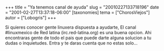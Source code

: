 +++
title = "Ya tenemos canal de ayuda"
slug = "20010227133718196"
date = "2001-02-27T13:37:18-06:00"
[taxonomies]
tema = ["ChorosViejos"]
autor = ["Lobogris"]
+++

Si quieres conocer gente linuxera dispuesta a ayudarte, El canal \#linuxmexico
de Red latina (irc.red-latina.org) es una buena opcion. Ahi encontraras gente de
todo el pais que puede darte alguna solucion a tu dudas o inquietudes. Entra y
te daras cuenta que no estas solo...
